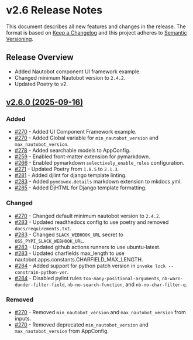 # v2.6 Release Notes

This document describes all new features and changes in the release. The format is based on [Keep a Changelog](https://keepachangelog.com/en/1.0.0/) and this project adheres to [Semantic Versioning](https://semver.org/spec/v2.0.0.html).

## Release Overview

- Added Nautobot component UI framework example.
- Changed minimum Nautobot version to `2.4.2`.
- Updated Poetry to v2.

<!-- towncrier release notes start -->

## [v2.6.0 (2025-09-16)](https://github.com/nautobot/cookiecutter-nautobot-app/releases/tag/v2.6.0)

### Added

- [#270](https://github.com/nautobot/cookiecutter-nautobot-app/issues/270) - Added UI Component Framework example.
- [#270](https://github.com/nautobot/cookiecutter-nautobot-app/issues/270) - Added Global variable for `min_nautobot_version` and `max_nautobot_version`.
- [#278](https://github.com/nautobot/cookiecutter-nautobot-app/issues/278) - Added searchable models to AppConfig.
- [#259](https://github.com/nautobot/cookiecutter-nautobot-app/issues/259) - Enabled front-matter extension for pymarkdown.
- [#266](https://github.com/nautobot/cookiecutter-nautobot-app/issues/266) - Enabled pymarkdown `selectively_enable_rules` configuration.
- [#271](https://github.com/nautobot/cookiecutter-nautobot-app/issues/271) - Updated Poetry from `1.8.5` to `2.1.3`.
- [#281](https://github.com/nautobot/cookiecutter-nautobot-app/issues/281) - Added djlint for django template linting.
- [#283](https://github.com/nautobot/cookiecutter-nautobot-app/issues/283) - Added `pymdownx.details` markdown extension to mkdocs.yml.
- [#285](https://github.com/nautobot/cookiecutter-nautobot-app/issues/285) - Added DjHTML for Django template formatting.

### Changed

- [#270](https://github.com/nautobot/cookiecutter-nautobot-app/issues/270) - Changed default minimum nautobot version to `2.4.2`.
- [#283](https://github.com/nautobot/cookiecutter-nautobot-app/issues/283) - Updated readthedocs config to use poetry and removed `docs/requirements.txt`.
- [#283](https://github.com/nautobot/cookiecutter-nautobot-app/issues/283) - Changed `SLACK_WEBHOOK_URL` secret to `OSS_PYPI_SLACK_WEBHOOK_URL`.
- [#283](https://github.com/nautobot/cookiecutter-nautobot-app/issues/283) - Updated github actions runners to use ubuntu-latest.
- [#283](https://github.com/nautobot/cookiecutter-nautobot-app/issues/283) - Updated charfields max_length to use nautobot.apps.constants.CHARFIELD_MAX_LENGTH.
- [#284](https://github.com/nautobot/cookiecutter-nautobot-app/issues/284) - Added support for python patch version in `invoke lock --constrain-python-ver`.
- [#284](https://github.com/nautobot/cookiecutter-nautobot-app/issues/287) - Disabled pylint rules `too-many-positional-arguments`, `nb-warn-dunder-filter-field`, `nb-no-search-function`, and `nb-no-char-filter-q`.

### Removed

- [#270](https://github.com/nautobot/cookiecutter-nautobot-app/issues/270) - Removed `min_nautobot_version` and `max_nautobot_version` from inputs.
- [#270](https://github.com/nautobot/cookiecutter-nautobot-app/issues/270) - Removed deprecated `min_nautobot_version` and `max_nautobot_version` from AppConfig.
